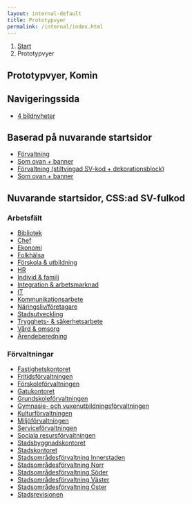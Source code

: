 ```yaml
---
layout: internal-default
title: Prototypvyer
permalink: /internal/index.html
---
```


<nav class="breadcrumbs">
  <ol>
    <li><a href="{{ site.baseurl }}/">Start</a></li>
    <li>Prototypvyer</li>
  </ol>
</nav>

<section class="body-copy toc">
  <h1>Prototypvyer, Komin</h1>
  <h2>Navigeringssida</h2>
  <nav>
    <ul>
      <li><a href="{{ site.baseurl }}/internal/nav-page-working-field-7/">4 bildnyheter</a></li>
    </ul>
  </nav>

  <h2>Baserad på nuvarande startsidor</h2>
  <nav>
    <ul>
      <li><a href="{{ site.baseurl }}/internal/departments/clean/">Förvaltning</a></li>
      <li><a href="{{ site.baseurl }}/internal/departments/clean-banner/">Som ovan + banner</a></li>
      <li><a href="{{ site.baseurl }}/internal/departments/sv-coded/">Förvaltning (stiltvingad SV-kod + dekorationsblock)</a></li>
      <li><a href="{{ site.baseurl }}/internal/departments/sv-coded-banner/">Som ovan + banner</a></li>
    </ul>
  </nav>


  <h2>Nuvarande startsidor, CSS:ad SV-fulkod</h2>
  <h3>Arbetsfält</h3>
  <nav>
    <ul>
      <li><a href="{{ site.baseurl }}/internal/working-fields/bibliotek/">Bibliotek</a></li>
      <li><a href="{{ site.baseurl }}/internal/working-fields/chef/">Chef</a></li>
      <li><a href="{{ site.baseurl }}/internal/working-fields/ekonomi/">Ekonomi</a></li>
      <li><a href="{{ site.baseurl }}/internal/working-fields/folkhalsa/">Folkhälsa</a></li>
      <li><a href="{{ site.baseurl }}/internal/working-fields/forskola_utbildning/">Förskola &amp; utbildning</a></li>
      <li><a href="{{ site.baseurl }}/internal/working-fields/hr/">HR</a></li>
      <li><a href="{{ site.baseurl }}/internal/working-fields/individ_familj/">Individ &amp; familj</a></li>
      <li><a href="{{ site.baseurl }}/internal/working-fields/integration_arbetsmarknad/">Integration &amp; arbetsmarknad</a></li>
      <li><a href="{{ site.baseurl }}/internal/working-fields/it/">IT</a></li>
      <li><a href="{{ site.baseurl }}/internal/working-fields/kommunikationsarbete/">Kommunikationsarbete</a></li>
      <li><a href="{{ site.baseurl }}/internal/working-fields/naringsliv_foretagare/">Näringsliv/företagare</a></li>
      <li><a href="{{ site.baseurl }}/internal/working-fields/stadsutveckling/">Stadsutveckling</a></li>
      <li><a href="{{ site.baseurl }}/internal/working-fields/trygghets_sakerhetsarbete/">Trygghets- &amp; säkerhetsarbete</a></li>
      <li><a href="{{ site.baseurl }}/internal/working-fields/vard_omsorg/">Vård &amp; omsorg</a></li>
      <li><a href="{{ site.baseurl }}/internal/working-fields/arendeberedning/">Ärendeberedning</a></li>
    </ul>
  </nav>

  <h3>Förvaltningar</h3>
  <nav>
    <ul>
      <li><a href="{{ site.baseurl }}/internal/departments/fastighetskontoret">Fastighetskontoret</a></li>
      <li><a href="{{ site.baseurl }}/internal/departments/fritidsforvaltningen">Fritidsförvaltningen</a></li>
      <li><a href="{{ site.baseurl }}/internal/departments/forskoleforvaltningen">Förskoleförvaltningen</a></li>
      <li><a href="{{ site.baseurl }}/internal/departments/gatukontoret">Gatukontoret</a></li>
      <li><a href="{{ site.baseurl }}/internal/departments/grundskoleforvaltningen">Grundskoleförvaltningen</a></li>
      <li><a href="{{ site.baseurl }}/internal/departments/gymnasie_vuxenutbildningsforvaltningen">Gymnasie- och vuxenutbildningsförvaltningen</a></li>
      <li><a href="{{ site.baseurl }}/internal/departments/kulturforvaltningen">Kulturförvaltningen</a></li>
      <li><a href="{{ site.baseurl }}/internal/departments/miljoforvaltningen">Miljöförvaltningen</a></li>
      <li><a href="{{ site.baseurl }}/internal/departments/serviceforvaltningen">Serviceförvaltningen</a></li>
      <li><a href="{{ site.baseurl }}/internal/departments/sociala_resursforvaltningen">Sociala resursförvaltningen</a></li>
      <li><a href="{{ site.baseurl }}/internal/departments/stadsbyggnadskontoret">Stadsbyggnadskontoret</a></li>
      <li><a href="{{ site.baseurl }}/internal/departments/stadskontoret">Stadskontoret</a></li>
      <li><a href="{{ site.baseurl }}/internal/departments/stadsomradesforvaltning_innerstaden">Stadsområdesförvaltning Innerstaden</a></li>
      <li><a href="{{ site.baseurl }}/internal/departments/stadsomradesforvaltning_norr">Stadsområdesförvaltning Norr</a></li>
      <li><a href="{{ site.baseurl }}/internal/departments/stadsomradesforvaltning_soder">Stadsområdesförvaltning Söder</a></li>
      <li><a href="{{ site.baseurl }}/internal/departments/stadsomradesforvaltning_vaster">Stadsområdesförvaltning Väster</a></li>
      <li><a href="{{ site.baseurl }}/internal/departments/stadsomradesforvaltning_oster">Stadsområdesförvaltning Öster</a></li>
      <li><a href="{{ site.baseurl }}/internal/departments/stadsrevisionen">Stadsrevisionen</a></li>
    </ul>
  </nav>
</section>
